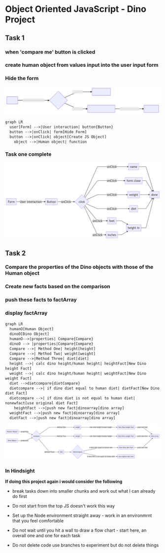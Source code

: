 # Object Oriented JavaScript - Dino Project

## Task 1
### when 'compare me' button is clicked 
### create human object from values input into the user input form
### Hide the form

![Task 1 Flow Chart](https://github.com/tastethedream/javascriptnanodegree/blob/master/images/dinotask1.svg "Dino Task 1")

```
graph LR
  user[Form] -->|User interaction| button{Button}
  button -->|onClick| form[Hide Form]
  button -->|onClick| object[Create JS Object]
	object -->|Human object| function	
```
### Task one complete

![Task 1 Flow Chart complete](https://github.com/tastethedream/javascriptnanodegree/blob/master/images/task1complete.png "Dino Task 1 complete")


## Task 2
### Compare the properties of the Dino objects with those of the Human object
### Create new facts based on the comparison
### push these facts to factArray
### display factArray

```
graph LR
  humanO[Human Object]
  dinoO[Dino Object]
  humanO-->|properties| Compare{Compare}
  dinoO --> |properties|Compare{Compare}
  Compare -->| Method One| height[height]
  Compare -->| Method Two| weight[weight]
  Compare -->|Method Three| diet[diet]
  height -->| calc dino height/human height| heightFact[New Dino height Fact]
  weight -->| calc dino height/human height| weightFact[New Dino weight Fact]
  diet -->dietcompare{dietCompare}
  dietcompare -->| if dino diet equal to human diet| dietFact[New Dino diet Fact]
  dietcompare -->| if dino diet is not equal to human diet| nonewfact[use original diet Fact]
	heightFact -->|push new fact|dinoarray[dino array]
  weightFact -->|push new fact|dinoarray[dino array]
  dietFact -->|push new fact|dinoarray[dino array]
  ```
  ![Task 2 Flow Chart ](https://github.com/tastethedream/javascriptnanodegree/blob/master/images/task2.png "Dino Task 2")

  ### In Hindsight

**If doing this project again i would consider the following**

  - break tasks down into smaller chunks and work out what I can already do first

  - Do not start from the top JS doesn't work this way

  - Set up the Node environment straight away  - work in an environmrnt that you feel comfortable

  - Do not wait until you hit a wall to draw a flow chart - start here, an overall one and one for each task

  - Do not delete code use branches to experiment but do not delete things